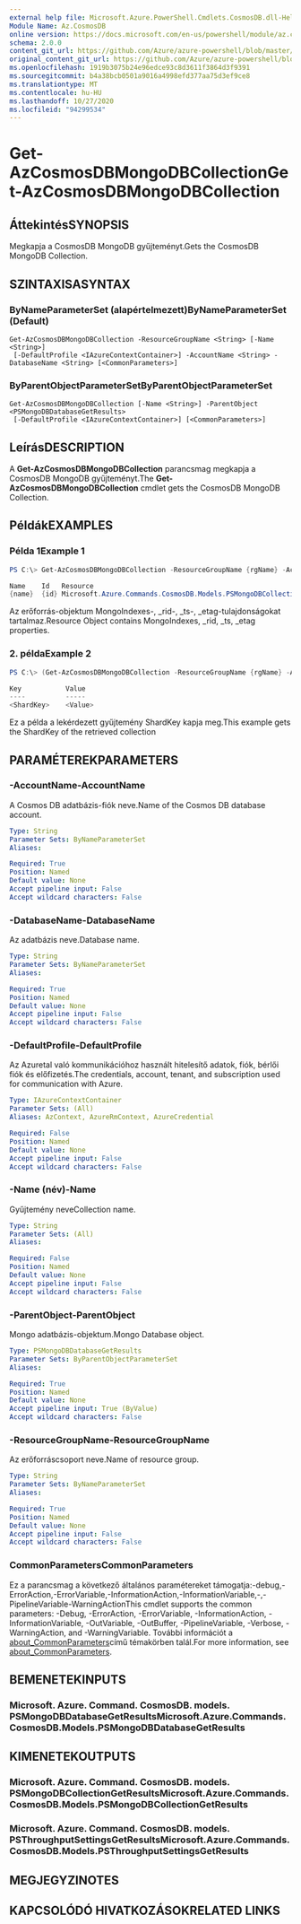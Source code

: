 ```yaml
---
external help file: Microsoft.Azure.PowerShell.Cmdlets.CosmosDB.dll-Help.xml
Module Name: Az.CosmosDB
online version: https://docs.microsoft.com/en-us/powershell/module/az.cosmosdb/get-azcosmosdbmongodbcollection
schema: 2.0.0
content_git_url: https://github.com/Azure/azure-powershell/blob/master/src/CosmosDB/CosmosDB/help/Get-AzCosmosDBMongoDBCollection.md
original_content_git_url: https://github.com/Azure/azure-powershell/blob/master/src/CosmosDB/CosmosDB/help/Get-AzCosmosDBMongoDBCollection.md
ms.openlocfilehash: 1919b3075b24e96edce93c8d3611f3864d3f9391
ms.sourcegitcommit: b4a38bcb0501a9016a4998efd377aa75d3ef9ce8
ms.translationtype: MT
ms.contentlocale: hu-HU
ms.lasthandoff: 10/27/2020
ms.locfileid: "94299534"
---
```

# <span data-ttu-id="152cb-101">Get-AzCosmosDBMongoDBCollection</span><span class="sxs-lookup"><span data-stu-id="152cb-101">Get-AzCosmosDBMongoDBCollection</span></span>

## <span data-ttu-id="152cb-102">Áttekintés</span><span class="sxs-lookup"><span data-stu-id="152cb-102">SYNOPSIS</span></span>
<span data-ttu-id="152cb-103">Megkapja a CosmosDB MongoDB gyűjteményt.</span><span class="sxs-lookup"><span data-stu-id="152cb-103">Gets the CosmosDB MongoDB Collection.</span></span>

## <span data-ttu-id="152cb-104">SZINTAXISA</span><span class="sxs-lookup"><span data-stu-id="152cb-104">SYNTAX</span></span>

### <span data-ttu-id="152cb-105">ByNameParameterSet (alapértelmezett)</span><span class="sxs-lookup"><span data-stu-id="152cb-105">ByNameParameterSet (Default)</span></span>
```
Get-AzCosmosDBMongoDBCollection -ResourceGroupName <String> [-Name <String>]
 [-DefaultProfile <IAzureContextContainer>] -AccountName <String> -DatabaseName <String> [<CommonParameters>]
```

### <span data-ttu-id="152cb-106">ByParentObjectParameterSet</span><span class="sxs-lookup"><span data-stu-id="152cb-106">ByParentObjectParameterSet</span></span>
```
Get-AzCosmosDBMongoDBCollection [-Name <String>] -ParentObject <PSMongoDBDatabaseGetResults>
 [-DefaultProfile <IAzureContextContainer>] [<CommonParameters>]
```

## <span data-ttu-id="152cb-107">Leírás</span><span class="sxs-lookup"><span data-stu-id="152cb-107">DESCRIPTION</span></span>
<span data-ttu-id="152cb-108">A **Get-AzCosmosDBMongoDBCollection** parancsmag megkapja a CosmosDB MongoDB gyűjteményt.</span><span class="sxs-lookup"><span data-stu-id="152cb-108">The **Get-AzCosmosDBMongoDBCollection** cmdlet gets the CosmosDB MongoDB Collection.</span></span>

## <span data-ttu-id="152cb-109">Példák</span><span class="sxs-lookup"><span data-stu-id="152cb-109">EXAMPLES</span></span>

### <span data-ttu-id="152cb-110">Példa 1</span><span class="sxs-lookup"><span data-stu-id="152cb-110">Example 1</span></span>
```powershell
PS C:\> Get-AzCosmosDBMongoDBCollection -ResourceGroupName {rgName} -AccountName {accountName} -Database {dbName} -Name {collectionName} 

Name    Id   Resource
{name}  {id} Microsoft.Azure.Commands.CosmosDB.Models.PSMongoDBCollectionGetPropertiesResource
```

<span data-ttu-id="152cb-111">Az erőforrás-objektum MongoIndexes-, _rid-, _ts-, _etag-tulajdonságokat tartalmaz.</span><span class="sxs-lookup"><span data-stu-id="152cb-111">Resource Object contains MongoIndexes, _rid, _ts, _etag properties.</span></span>

### <span data-ttu-id="152cb-112">2. példa</span><span class="sxs-lookup"><span data-stu-id="152cb-112">Example 2</span></span>
```powershell
PS C:\> (Get-AzCosmosDBMongoDBCollection -ResourceGroupName {rgName} -AccountName {accountName} -Database {dbName} -Name {collectionName}).Resource.ShardKey 

Key           Value
----          ----- 
<ShardKey>    <Value>
```

<span data-ttu-id="152cb-113">Ez a példa a lekérdezett gyűjtemény ShardKey kapja meg.</span><span class="sxs-lookup"><span data-stu-id="152cb-113">This example gets the ShardKey of the retrieved collection</span></span>

## <span data-ttu-id="152cb-114">PARAMÉTEREK</span><span class="sxs-lookup"><span data-stu-id="152cb-114">PARAMETERS</span></span>

### <span data-ttu-id="152cb-115">-AccountName</span><span class="sxs-lookup"><span data-stu-id="152cb-115">-AccountName</span></span>
<span data-ttu-id="152cb-116">A Cosmos DB adatbázis-fiók neve.</span><span class="sxs-lookup"><span data-stu-id="152cb-116">Name of the Cosmos DB database account.</span></span>

```yaml
Type: String
Parameter Sets: ByNameParameterSet
Aliases:

Required: True
Position: Named
Default value: None
Accept pipeline input: False
Accept wildcard characters: False
```

### <span data-ttu-id="152cb-117">-DatabaseName</span><span class="sxs-lookup"><span data-stu-id="152cb-117">-DatabaseName</span></span>
<span data-ttu-id="152cb-118">Az adatbázis neve.</span><span class="sxs-lookup"><span data-stu-id="152cb-118">Database name.</span></span>

```yaml
Type: String
Parameter Sets: ByNameParameterSet
Aliases:

Required: True
Position: Named
Default value: None
Accept pipeline input: False
Accept wildcard characters: False
```

### <span data-ttu-id="152cb-119">-DefaultProfile</span><span class="sxs-lookup"><span data-stu-id="152cb-119">-DefaultProfile</span></span>
<span data-ttu-id="152cb-120">Az Azuretal való kommunikációhoz használt hitelesítő adatok, fiók, bérlői fiók és előfizetés.</span><span class="sxs-lookup"><span data-stu-id="152cb-120">The credentials, account, tenant, and subscription used for communication with Azure.</span></span>

```yaml
Type: IAzureContextContainer
Parameter Sets: (All)
Aliases: AzContext, AzureRmContext, AzureCredential

Required: False
Position: Named
Default value: None
Accept pipeline input: False
Accept wildcard characters: False
```

### <span data-ttu-id="152cb-121">-Name (név)</span><span class="sxs-lookup"><span data-stu-id="152cb-121">-Name</span></span>
<span data-ttu-id="152cb-122">Gyűjtemény neve</span><span class="sxs-lookup"><span data-stu-id="152cb-122">Collection name.</span></span>

```yaml
Type: String
Parameter Sets: (All)
Aliases:

Required: False
Position: Named
Default value: None
Accept pipeline input: False
Accept wildcard characters: False
```

### <span data-ttu-id="152cb-123">-ParentObject</span><span class="sxs-lookup"><span data-stu-id="152cb-123">-ParentObject</span></span>
<span data-ttu-id="152cb-124">Mongo adatbázis-objektum.</span><span class="sxs-lookup"><span data-stu-id="152cb-124">Mongo Database object.</span></span>

```yaml
Type: PSMongoDBDatabaseGetResults
Parameter Sets: ByParentObjectParameterSet
Aliases:

Required: True
Position: Named
Default value: None
Accept pipeline input: True (ByValue)
Accept wildcard characters: False
```

### <span data-ttu-id="152cb-125">-ResourceGroupName</span><span class="sxs-lookup"><span data-stu-id="152cb-125">-ResourceGroupName</span></span>
<span data-ttu-id="152cb-126">Az erőforráscsoport neve.</span><span class="sxs-lookup"><span data-stu-id="152cb-126">Name of resource group.</span></span>

```yaml
Type: String
Parameter Sets: ByNameParameterSet
Aliases:

Required: True
Position: Named
Default value: None
Accept pipeline input: False
Accept wildcard characters: False
```

### <span data-ttu-id="152cb-127">CommonParameters</span><span class="sxs-lookup"><span data-stu-id="152cb-127">CommonParameters</span></span>
<span data-ttu-id="152cb-128">Ez a parancsmag a következő általános paramétereket támogatja:-debug,-ErrorAction,-ErrorVariable,-InformationAction,-InformationVariable,-,-PipelineVariable-WarningAction</span><span class="sxs-lookup"><span data-stu-id="152cb-128">This cmdlet supports the common parameters: -Debug, -ErrorAction, -ErrorVariable, -InformationAction, -InformationVariable, -OutVariable, -OutBuffer, -PipelineVariable, -Verbose, -WarningAction, and -WarningVariable.</span></span> <span data-ttu-id="152cb-129">További információt a [about_CommonParameters](http://go.microsoft.com/fwlink/?LinkID=113216)című témakörben talál.</span><span class="sxs-lookup"><span data-stu-id="152cb-129">For more information, see [about_CommonParameters](http://go.microsoft.com/fwlink/?LinkID=113216).</span></span>

## <span data-ttu-id="152cb-130">BEMENETEK</span><span class="sxs-lookup"><span data-stu-id="152cb-130">INPUTS</span></span>

### <span data-ttu-id="152cb-131">Microsoft. Azure. Command. CosmosDB. models. PSMongoDBDatabaseGetResults</span><span class="sxs-lookup"><span data-stu-id="152cb-131">Microsoft.Azure.Commands.CosmosDB.Models.PSMongoDBDatabaseGetResults</span></span>

## <span data-ttu-id="152cb-132">KIMENETEK</span><span class="sxs-lookup"><span data-stu-id="152cb-132">OUTPUTS</span></span>

### <span data-ttu-id="152cb-133">Microsoft. Azure. Command. CosmosDB. models. PSMongoDBCollectionGetResults</span><span class="sxs-lookup"><span data-stu-id="152cb-133">Microsoft.Azure.Commands.CosmosDB.Models.PSMongoDBCollectionGetResults</span></span>

### <span data-ttu-id="152cb-134">Microsoft. Azure. Command. CosmosDB. models. PSThroughputSettingsGetResults</span><span class="sxs-lookup"><span data-stu-id="152cb-134">Microsoft.Azure.Commands.CosmosDB.Models.PSThroughputSettingsGetResults</span></span>

## <span data-ttu-id="152cb-135">MEGJEGYZI</span><span class="sxs-lookup"><span data-stu-id="152cb-135">NOTES</span></span>

## <span data-ttu-id="152cb-136">KAPCSOLÓDÓ HIVATKOZÁSOK</span><span class="sxs-lookup"><span data-stu-id="152cb-136">RELATED LINKS</span></span>
